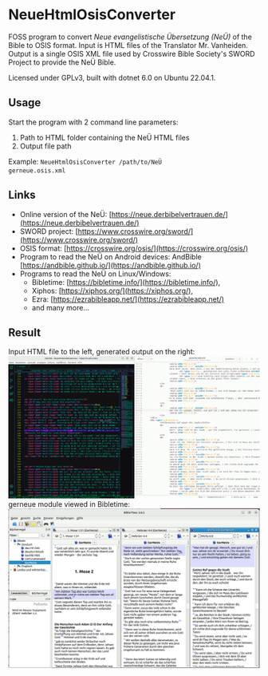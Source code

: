 # NeueHtmlOsisConverter

FOSS program to convert *Neue evangelistische Übersetzung (NeÜ)* of the Bible to OSIS format. Input is HTML files of the Translator Mr. Vanheiden. Output is a single OSIS XML file used by Crosswire Bible Society's SWORD Project to provide the NeÜ Bible.

Licensed under GPLv3, built with dotnet 6.0 on Ubuntu 22.04.1.

## Usage
Start the program with 2 command line parameters:
1. Path to HTML folder containing the NeÜ HTML files
2. Output file path

Example: <code>NeueHtmlOsisConverter /path/to/NeÜ gerneue.osis.xml</code>

## Links
- Online version of the NeÜ: [https://neue.derbibelvertrauen.de/](https://neue.derbibelvertrauen.de/)
- SWORD project: [https://www.crosswire.org/sword/](https://www.crosswire.org/sword/)
- OSIS format: [https://crosswire.org/osis/](https://crosswire.org/osis/)
- Program to read the NeÜ on Android devices: AndBible [https://andbible.github.io/](https://andbible.github.io/)
- Programs to read the NeÜ on Linux/Windows: 
  - Bibletime: [https://bibletime.info/](https://bibletime.info/), 
  - Xiphos: [https://xiphos.org/](https://xiphos.org/), 
  - Ezra: [https://ezrabibleapp.net/](https://ezrabibleapp.net/) 
  - and many more...

## Result

Input HTML file to the left, generated output on the right: ![Input and Output files](InputOutput.png)
gerneue module viewed in Bibletime: ![Bibletime with NeÜ](Result.png)